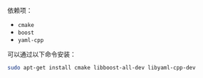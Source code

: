 依赖项：

- `cmake`
- `boost`
- `yaml-cpp`

可以通过以下命令安装：

```bash
sudo apt-get install cmake libboost-all-dev libyaml-cpp-dev
```
